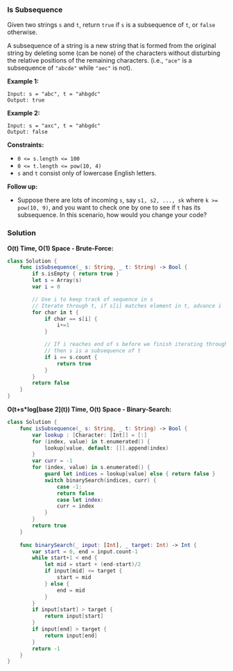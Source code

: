 
### Is Subsequence

Given two strings `s` and `t`, return `true` if `s` is a subsequence of `t`, or `false` otherwise.

A subsequence of a string is a new string that is formed from the original string by deleting some (can be none) of the characters without disturbing the relative positions of the remaining characters. (i.e., `"ace"` is a subsequence of `"abcde"` while `"aec"` is not).

__Example 1:__
```
Input: s = "abc", t = "ahbgdc"
Output: true
```
__Example 2:__
```
Input: s = "axc", t = "ahbgdc"
Output: false
```

__Constraints:__
* `0 <= s.length <= 100`
* `0 <= t.length <= pow(10, 4)`
* `s` and `t` consist only of lowercase English letters.

__Follow up:__ 
* Suppose there are lots of incoming `s`, say `s1, s2, ..., sk` where `k >= pow(10, 9)`, and you want to check one by one to see if `t` has its subsequence. In this scenario, how would you change your code?

### Solution
__O(t) Time, O(1) Space - Brute-Force:__
```Swift
class Solution {
    func isSubsequence(_ s: String, _ t: String) -> Bool {
        if s.isEmpty { return true }
        let s = Array(s)
        var i = 0

        // Use i to keep track of sequence in s
        // Iterate through t, if s[i] matches element in t, advance i
        for char in t {
            if char == s[i] {
                i+=1
            }

            // If i reaches end of s before we finish iterating through t
            // then s is a subsequence of t
            if i == s.count {
                return true
            }
        }
        return false
    }
}
```
__O(t+s\*log\[base 2\](t)) Time, O(t) Space - Binary-Search:__
```Swift
class Solution {
    func isSubsequence(_ s: String, _ t: String) -> Bool {
        var lookup : [Character: [Int]] = [:]
        for (index, value) in t.enumerated() {
            lookup[value, default: []].append(index)
        }
        var curr = -1
        for (index, value) in s.enumerated() {
            guard let indices = lookup[value] else { return false }
            switch binarySearch(indices, curr) {
                case -1:
                return false
                case let index:
                curr = index
            }
        }
        return true
    }
    
    func binarySearch(_ input: [Int], _ target: Int) -> Int {
        var start = 0, end = input.count-1
        while start+1 < end {
            let mid = start + (end-start)/2
            if input[mid] <= target {
                start = mid
            } else {
                end = mid
            }
        }
        if input[start] > target {
            return input[start]
        }
        if input[end] > target {
            return input[end]
        }
        return -1
    }
}
```